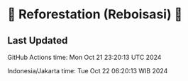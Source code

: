
# 🌳 Reforestation (Reboisasi) 🌲

## Last Updated

GitHub Actions time: Mon Oct 21 23:20:13 UTC 2024

Indonesia/Jakarta time: Tue Oct 22 06:20:13 WIB 2024
